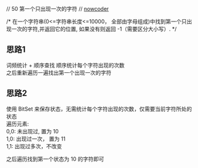
// 50 第一个只出现一次的字符
// 
[nowcoder](https://www.nowcoder.com/practice/1c82e8cf713b4bbeb2a5b31cf5b0417c?tpId=13&tqId=11187&tPage=1&rp=1&ru=/ta/coding-interviews&qru=/ta/coding-interviews/question-ranking)

/*
在一个字符串(0<=字符串长度<=10000，
全部由字母组成)中找到第一个只出现一次的字符,并返回它的位置, 如果没有则返回 -1（需要区分大小写）.
 */


## 思路1
词频统计 + 顺序查找
顺序统计每个字符出现的次数  
之后重新遍历一遍找出第一个出现一次的字符  




## 思路2
使用 BitSet 来保存状态，无需统计每个字符出现的次数，仅需要当前字符所处的状态  
遍历元素:   
 0,0: 未出现过, 置为 10  
 1,0: 出现过一次， 置为 11  
 1,1: 出现过多次，不改变  
 
 之后遍历找到第一个状态为 10 的字符即可
 
 